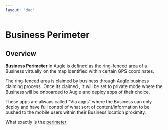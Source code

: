 ```yaml
---
layout: 'doc'
---
```


# Business Perimeter

## Overview

**Business Perimeter** in Augle is defined as the ring-fenced area of a Business virtually on the map identified within certain GPS coordinates. 

The ring-fenced area is claimed by business through Augle business claiming process. Once its claimed , it will be set to private mode where the Business will be onboarded to Augle and deploy apps of their choice.


These apps are always called "Via apps" where the Business can only deploy and have full control of what sort of content/information to be pushed to the mobile users within their Business location proximity. 

What exactly is the [perimeter](/general/perimeters/)
